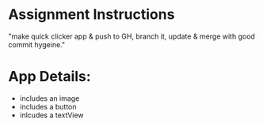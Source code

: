 # Assignment Instructions
"make quick clicker app & push to GH, branch it, update & merge with good commit hygeine."

# App Details:
- includes an image
- includes a button
- inlcudes a textView
